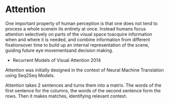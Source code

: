 # Attention

One important property of human perception is that one does not tend to process a whole scenein its entirety at once.  Instead humans focus attention selectively on parts of the visual space toacquire information when and where it is needed, and combine information from different fixationsover time to build up an internal representation of the scene, guiding future eye movementsand decision making. 
- Recurrent Models of Visual Attention 2014 


Attention was initially designed in the context of Neural Machine Translation using Seq2Seq Models.

Attention takes 2 sentences and turns them into a matrix.
The words of the first sentence for the columns, the words of the second sentence form the rows. Then it makes matches, identifying relevant context. 

